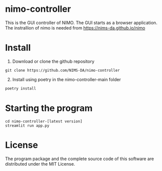 # nimo-controller
This is the GUI controller of NIMO.
The GUI starts as a browser application.
The instrallion of nimo is needed from https://nims-da.github.io/nimo

# Install

  1. Download or clone the github repository

  ```
  git clone https://github.com/NIMS-DA/nimo-controller
  ```

  2. Install using poetry in the nimo-controller-main folder

  ```bash
  poetry install
  ```

# Starting the program

```
cd nimo-controller-[latest version]
streamlit run app.py
```

# License

The program package and the complete source code of this software are distributed under the MIT License.
